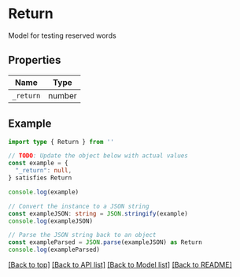 
# Return

Model for testing reserved words

## Properties

Name | Type
------------ | -------------
`_return` | number

## Example

```typescript
import type { Return } from ''

// TODO: Update the object below with actual values
const example = {
  "_return": null,
} satisfies Return

console.log(example)

// Convert the instance to a JSON string
const exampleJSON: string = JSON.stringify(example)
console.log(exampleJSON)

// Parse the JSON string back to an object
const exampleParsed = JSON.parse(exampleJSON) as Return
console.log(exampleParsed)
```

[[Back to top]](#) [[Back to API list]](../README.md#api-endpoints) [[Back to Model list]](../README.md#models) [[Back to README]](../README.md)


